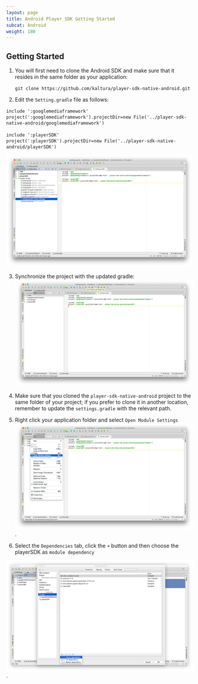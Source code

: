```yaml
---
layout: page
title: Android Player SDK Getting Started 
subcat: Android
weight: 180
---
```


## Getting Started 

1. You will first need to clone the Android SDK and make sure that it resides in the same folder as your application:
	```
	git clone https://github.com/kaltura/player-sdk-native-android.git
	```
2. Edit the ```Setting.gradle``` file as follows:

```
include ':googlemediaframework'
project(':googlemediaframework').projectDir=new File('../player-sdk-native-android/googlemediaframework')

include ':playerSDK'
project(':playerSDK').projectDir=new File('../player-sdk-native-android/playerSDK')
```
![settings.gradle](./images/settings.gradle.png)

3. Synchronize the project with the updated gradle:
![SyncProjectWithGradleProject](./images/SyncProjectWithGradleProject.png)

4. Make sure that you cloned the ```player-sdk-native-android``` project to the same folder of your project; if you prefer to clone it in another location, remember to update the ```settings.gradle``` with the relevant path.

5. Right click your application folder and select ```Open Module Settings```
![OpenModuleSetting](./images/OpenModuleSetting.png).

6. Select the ```Dependencies``` tab, click the ```+``` button and then choose the playerSDK as ```module dependency```

![Dependencies](./images/Dependencies.png).


